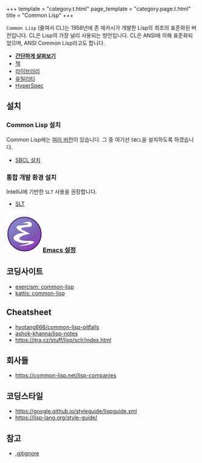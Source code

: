 +++
template = "category.t.html"
page_template = "category.page.t.html"
title = "Common Lisp"
+++

`Common Lisp`  (줄여서 CL)는 1958년에 존 매카시가 개발한 Lisp의 최초의 표준화된 버전입니다.
 CL은 Lisp의 가장 널리 사용되는 방언입니다.
 CL은 ANSI에 의해 표준화되었으며, ANSI Common Lisp라고도 합니다.

- [**간단하게 살펴보기**](https://learnxinyminutes.com/docs/ko-kr/common-lisp-kr/)
- [책](/etc/book/#common-lisp)
- [라이브러리](library)
- [유틸리티](utility)
- [HyperSpec](https://www.lispworks.com/documentation/common-lisp.html)

## 설치

### Common Lisp 설치

Common Lisp에는 [여러 버전](dialect)이 있습니다. 그 중 여기선 `SBCL`을 설치하도록 하겠습니다.

- [SBCL 설치](./setup_sbcl)

### 통합 개발 환경 설치

IntelliJ에 기반한 `SLT` 사용을 권장합니다.

- [SLT](./setup_slt)

### <span class="icon has-text-primary"><img src="/res/icon/EmacsIcon.svg" /></span>[Emacs 설정](https://lispkorea.github.io/emacs-for-lisper/commonlisp/sly)

## 코딩사이트

- [exercism: common-lisp](https://exercism.io/tracks/common-lisp)
- [kattis: common-lisp](https://open.kattis.com/languages/lisp)

## Cheatsheet

- [hyotang666/common-lisp-pitfalls](https://github.com/hyotang666/common-lisp-pitfalls)
- [ashok-khanna/lisp-notes](https://github.com/ashok-khanna/lisp-notes)
- <https://jtra.cz/stuff/lisp/sclr/index.html>

## 회사들

- <https://common-lisp.net/lisp-companies>

## 코딩스타일

- <https://google.github.io/styleguide/lispguide.xml>
- <https://lisp-lang.org/style-guide/>

## 참고

- [.gitignore](https://github.com/github/gitignore/blob/main/CommonLisp.gitignore)